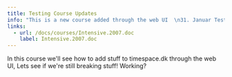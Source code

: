 ```yaml
---
title: Testing Course Updates
info: "This is a new course added through the web UI  \n31. Januar Test"
links:
  - url: /docs/courses/Intensive.2007.doc
    label: Intensive.2007.doc
---
```


In this course we'll see how to add stuff to timespace.dk through the web UI, Lets see if we're still breaking stuff! Working?